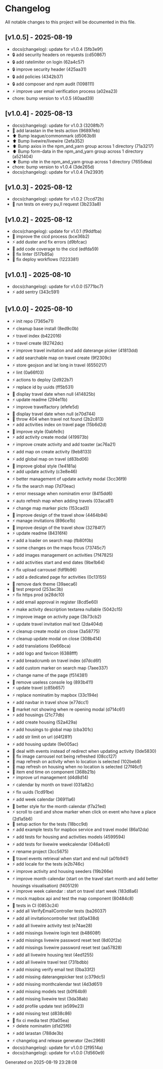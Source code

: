 # Changelog

All notable changes to this project will be documented in this file.

## [v1.0.5] - 2025-08-19

- docs(changelog): update for v1.0.4 (5fb3e9f)
- :lock: add security headers on requests (cd50867)
- :lock: add ratelimiter on login (62a4c57)
- :lock: improve security header (425aa31)
- :lock: add policies (4342b37)
- :lock: add composer and npm audit (1098111)
- :zap: improve user email verification process (a02ea23)
- chore: bump version to v1.0.5 (40aad39)

## [v1.0.4] - 2025-08-13

- docs(changelog): update for v1.0.3 (3208fb7)
- :bricks: add larastan in the tests action (96897eb)
- :arrow_up: Bump league/commonmark (d5063b9)
- :arrow_up: Bump livewire/livewire (2efa352)
- :arrow_up: Bump axios in the npm_and_yarn group across 1 directory (71a3217)
- :arrow_up: Bump form-data in the npm_and_yarn group across 1 directory (a521404)
- :arrow_up: Bump vite in the npm_and_yarn group across 1 directory (7655dea)
- chore: bump version to v1.0.4 (3de265d)
- docs(changelog): update for v1.0.4 (7e2393f)

## [v1.0.3] - 2025-08-12

- docs(changelog): update for v1.0.2 (7ccd72b)
- :bricks: run tests on every pu,ll request (3b233a8)

## [v1.0.2] - 2025-08-12

- docs(changelog): update for v1.0.1 (f9ddfba)
- :bricks: improve the cicd process (bce36b2)
- :zap: add duster and fix errors (d9bfcac)
- :bricks: add code coverage to the cicd (edfda59)
- :bug: fix linter (517b85a)
- :bricks: fix deploy workflows (1223381)

## [v1.0.1] - 2025-08-10

- docs(changelog): update for v1.0.0 (5771bc7)
- :zap: add sentry (343c591)

## [v1.0.0] - 2025-08-10

- :zap: init repo (7365e71)
- :zap: cleanup base install (8ed9c0b)
- :zap: travel index (b422016)
- :zap: travel create (82742dc)
- :zap: improve travel invitation and add daterange picker (41813dd)
- :zap: add searchable map on travel create (9f2309c)
- :zap: store geojson and lat long in travel (6550217)
- :zap: lint (0a66f03)
- :zap: actions to deploy (2d922b7)
- :zap: replace id by uuids (ff5b531)
- :bug: display travel date when null (414825b)
- :zap: update readme (294e11b)
- :zap: improve travelfactory (efefe5d)
- :bug: display travel date when null (e70d744)
- :bug: throw 404 when travel not found (2b2c813)
- :zap: add activities index on travel page (15b6d2d)
- :lipstick: improve style (0abfe9c)
- :zap: add activity create modal (419973b)
- :zap: improve create activity and add toaster (ac76a21)
- :zap: add map on create activity (9eb8133)
- :zap: add global map on travel (d83bd06)
- :lipstick: improve global style (1e4181a)
- :zap: add update activity (c3e8e46)
- :zap: better management of update activity modal (3cc36f9)
- :zap: fix the search map (7d70eac)
- :zap: error message when nominatim error (8415dd6)
- :zap: auto refresh map when adding travels (03aca81)
- :zap: change map marker picto (153cad3)
- :lipstick: improve design of the travel show (4464b94)
- :zap: manage invitations (896ce1b)
- :lipstick: improve design of the travel show (32784f7)
- :zap: update readme (84316f4)
- :zap: add a loader on search map (fb80f0b)
- :zap: some changes on the maps focus (73745c7)
- :zap: add images management on activities (7f47825)
- :zap: add activities start and end dates (9be1b64)
- :zap: fix upload carrousel (fdf9b96)
- :zap: add a dedicated page for activities (0c13155)
- :lipstick: remove dark theme (39aeca6)
- :hammer: test preprod (253ac3b)
- :zap: fix https prod (e28dc10)
- :zap: add email approval in register (8cd5e60)
- :zap: make activity description textarea nullable (5042c15)
- :zap: improve image on activity page (3b73cb2)
- :zap: update travel invitation mail text (2da404d)
- :zap: cleanup create modal on close (3a58775)
- :zap: cleanup update modal on close (308b414)
- :zap: add translations (0e66bca)
- :zap: add logo and favicon (6388fff)
- :zap: add breadcrumb on travel index (d7dcd6f)
- :zap: add custom marker on search map (7aee337)
- :zap: change name of the page (f514381)
- :bug: remove useless console log (893b411)
- :zap: update travel (c85b657)
- :zap: replace nominatim by mapbox (33c194e)
- :zap: add navbar in travel show (e77dcc1)
- :bug: market not showing when re opening modal (d714c61)
- :zap: add housings (21c77db)
- :zap: add create housing (52a429a)
- :zap: add housings to global map (cba301c)
- :zap: add str limit on url (d4f281f)
- :zap: add housing update (9e005ac)
- :bug: deal with events instead of redirect when updating activity (0de5830)
- :bug: fix image carrousel not being refreshed (08cc127)
- :bug: map refresh on activity when lo location is selected (102beb8)
- :bug: map refresh on housing when no location is selected (27f46cf)
- :bug: item end time on component (368b21b)
- :zap: improve url management (d4d8d14)
- :zap: calendar by month on travel (031a82c)
- :zap: fix uuids (1cd91be)
- :zap: add week calendar (36911a6)
- :lipstick: better style for the month calendar (f7a21ed)
- :zap: scroll to card and show marker when click on event who have a place (2d1a5b6)
- :hammer: setup action for the tests (18bcc9d)
- :zap: add example tests for mapbox service and travel model (86a12da)
- :zap: add tests for housing and activities models (4599594)
- :zap: add tests for livewire weekcalendar (046a4c6)
- :zap: rename project (3cc5675)
- :bug: travel events retrieval when start and end null (a01b941)
- :zap: add locale for the tests (e2b746c)
- :zap: improve activity and housing seeders (19b266e)
- :zap: improve month calendar (start on the travel start month and add better housings visualisation) (f405129)
- :zap: improve week calendar : start on travel start week (183d8a6)
- :zap: mock mapbox api and test the map component (80484c8)
- :bug: tests in CI (0853c24)
- :zap: add all VerifyEmailController tests (ba26037)
- :zap: add all invitationcontroller test (d0a438d)
- :zap: add all livewire activity test (e74ae28)
- :zap: add missings livewire login test (b48608f)
- :zap: add missings livewire password reset test (8d02f2a)
- :zap: add missings livewire password reset test (aa57828)
- :zap: add all livewire housing test (4ed1255)
- :zap: add all livewire travel test (731bdbb)
- :zap: add missing verify email  test (0ba33f2)
- :zap: add missing daterangepicker test (c379dc5)
- :zap: add missing monthcalendar test (4d3d651)
- :zap: add missing models test (b0f64b9)
- :zap: add missing livewire  test (3da38ab)
- :zap: add profile update test (e599e23)
- :zap: add missing test (d838c86)
- :bug: fix ci media test (f0a05ea)
- :zap: delete nominatim (d1d25f6)
- :zap: add larastan (788de3b)
- :zap: changelog and release generator (2ec2968)
- docs(changelog): update for v1.0.0 (2f9514a)
- docs(changelog): update for v1.0.0 (7d560e9)

Generated on 2025-08-19 23:28:08
